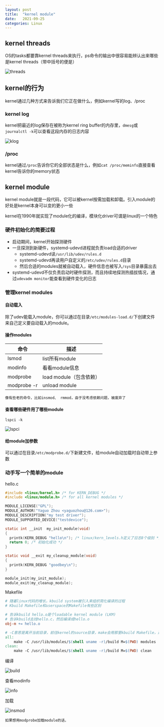 ```yaml
---
layout: post
title:  "kernel module"
date:   2021-09-25
categories: Linux
---
```


## kernel threads

OS的tasks都要靠kernel threads来执行，ps命令的输出中很容易能辨认出来哪些是kernel threads（带中括号的便是）

![threads](/img/kernelthreads.png)

## kernel的行为

kernel通过几种方式来告诉我们它正在做什么，例如kernel写的log、/proc

### kernel log

kernel把最近的log保存在被称为kernel ring buffer的内存里，`dmesg`或`journalctl -k`可以查看这段内存的日志内容

![klog](/img/klog.png)

### /proc

kernel通过`/proc`告诉你它的全部状态是什么，例如`cat /proc/meminfo`直接查看kernel告诉你的memory状态

## kernel module

kernel module就是一段代码，它可以被kernel按需加载和卸载。引入module的好处是kernel本身可以变的更小一些

kernel在1990年就实现了module化的编译，模块化driver可谓是linux的一个特色

### 硬件初始化的简要过程

- 启动期间，kernel开始探测硬件
- 一旦探测到新硬件，systemd-udevd进程就负责load合适的driver
  - systemd-udevd读`/usr/lib/udev/rules.d`
  - systemd-udevd再读用户自定义的`/etc/udev/rules.d`目录
  - 然后合适的modules就被自动载入，硬件信息也被写入`/sys`目录暴露出去
- systemd-udevd不仅负责启动时硬件探测，而且持续地探测热插拔情况，通过`udevadm monitor`能查看到硬件变化的日志

### 管理kernel modules

#### 自动载入

除了udev能载入module，你可以通过在目录`/etc/modules-load.d/`下创建文件来自己定义要自动载入的module。

#### 操作modules

| 命令        | 描述                    |
|-------------|-------------------------|
| lsmod       | list所有module          |
| modinfo     | 看看module信息          |
| modprobe    | load module（包含依赖） |
| modprobe -r | unload module           |

    像有些老的命令，比如insmod、 rmmod，由于没考虑依赖问题，被废弃了

#### 查看哪些硬件用了哪些module

`lspci -k`

![lspci](/img/lspci.png)

#### 给module加参数

可以通过在目录`/etc/modprobe.d/`下新建文件，给module自动加载时自动带上参数

### 动手写一个简单的module

hello.c

```c
#include <linux/kernel.h> /* for KERN_DEBUG */
#include <linux/module.h> /* for all kernel modules */

MODULE_LICENSE("GPL");
MODULE_AUTHOR("Yaguo Zhou <yaguozhou@126.com>");
MODULE_DESCRIPTION("my test driver");
MODULE_SUPPORTED_DEVICE("testdevice");

static int __init  my_init_module(void)
{
  printk(KERN_DEBUG "hello\n"); /* linux/kern_levels.h定义了日志8个级别 */
  return 0; /* 初始化成功 */
}

static void __exit my_cleanup_module(void)
{
  printk(KERN_DEBUG "goodbey\n");
}

module_init(my_init_module);
module_exit(my_cleanup_module);
```

Makefile

```makefile
# 随着linux代码的增长，kbuild system被引入来组织简化编译的过程
# Kbuild Makefile和userspace的Makefile有些区别

# 告诉kbuild hello.o是个loadable kernel module (LKM)
# 告诉kbuild去找hello.c，然后编译成hello.o
obj-m += hello.o

# -C意思是离开当前目录，前往kernel的source目录，make会用那里kbuild Makefile，通过M参数定位到我们当前目录
all:
	make -C /usr/lib/modules/$(shell uname -r)/build M=$(PWD) modules
clean:
	make -C /usr/lib/modules/$(shell uname -r)/build M=$(PWD) clean

```

编译

![build](/img/build-module.png)

查看modinfo

![info](/img/modinfo.png)

加载

![insmod](/img/insmod.png)

    如果想用modprobe加载module的话，
